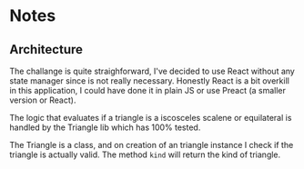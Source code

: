 # Notes

## Architecture

The challange is quite straighforward, I've decided to use React without any state manager since is not really necessary.
Honestly React is a bit overkill in this application, I could have done it in plain JS or use Preact (a smaller version or React).

The logic that evaluates if a triangle is a iscosceles scalene or equilateral is handled by the Triangle lib which has 100% tested.

The Triangle is a class, and on creation of an triangle instance I check if the triangle is actually valid. The method `kind` will return
the kind of triangle.